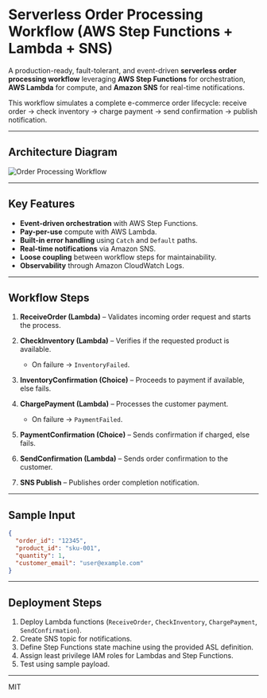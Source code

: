 # Serverless Order Processing Workflow (AWS Step Functions + Lambda + SNS)

A production-ready, fault-tolerant, and event-driven **serverless order processing workflow** leveraging **AWS Step Functions** for orchestration, **AWS Lambda** for compute, and **Amazon SNS** for real-time notifications.

This workflow simulates a complete e-commerce order lifecycle: receive order → check inventory → charge payment → send confirmation → publish notification.

---

## Architecture Diagram

![Order Processing Workflow](flow.png)

---

## Key Features

* **Event-driven orchestration** with AWS Step Functions.
* **Pay-per-use** compute with AWS Lambda.
* **Built-in error handling** using `Catch` and `Default` paths.
* **Real-time notifications** via Amazon SNS.
* **Loose coupling** between workflow steps for maintainability.
* **Observability** through Amazon CloudWatch Logs.

---

## Workflow Steps

1. **ReceiveOrder (Lambda)** – Validates incoming order request and starts the process.
2. **CheckInventory (Lambda)** – Verifies if the requested product is available.

   * On failure → `InventoryFailed`.
3. **InventoryConfirmation (Choice)** – Proceeds to payment if available, else fails.
4. **ChargePayment (Lambda)** – Processes the customer payment.

   * On failure → `PaymentFailed`.
5. **PaymentConfirmation (Choice)** – Sends confirmation if charged, else fails.
6. **SendConfirmation (Lambda)** – Sends order confirmation to the customer.
7. **SNS Publish** – Publishes order completion notification.

---

## Sample Input

```json
{
  "order_id": "12345",
  "product_id": "sku-001",
  "quantity": 1,
  "customer_email": "user@example.com"
}
```

---

## Deployment Steps

1. Deploy Lambda functions (`ReceiveOrder`, `CheckInventory`, `ChargePayment`, `SendConfirmation`).
2. Create SNS topic for notifications.
3. Define Step Functions state machine using the provided ASL definition.
4. Assign least privilege IAM roles for Lambdas and Step Functions.
5. Test using sample payload.

---

MIT
